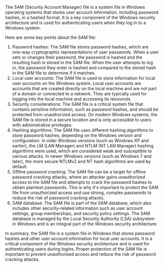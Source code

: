 The SAM (Security Account Manager) file is a system file in Windows operating systems that stores user account information, including password hashes, in a hashed format. It is a key component of the Windows security architecture and is used for authenticating users when they log in to a Windows system.

Here are some key points about the SAM file:

1. Password hashes: The SAM file stores password hashes, which are one-way cryptographic representations of user passwords. When a user sets or changes their password, the password is hashed and the resulting hash is stored in the SAM file. When the user attempts to log in, the password they enter is hashed and compared to the stored hash in the SAM file to determine if it matches.
2. Local user accounts: The SAM file is used to store information for local user accounts on the Windows system. Local user accounts are accounts that are created directly on the local machine and are not part of a domain or connected to a network. They are typically used for logging into the local machine and accessing its resources.
3. Security considerations: The SAM file is a critical system file that contains sensitive information, such as password hashes, and should be protected from unauthorized access. On modern Windows systems, the SAM file is stored in a secure location and is only accessible to users with administrative privileges.
4. Hashing algorithms: The SAM file uses different hashing algorithms to store password hashes, depending on the Windows version and configuration. In older Windows versions (such as Windows XP and earlier), the LM (LAN Manager) and NTLM (NT LAN Manager) hashing algorithms were used, which are considered weak and susceptible to various attacks. In newer Windows versions (such as Windows 7 and later), the more secure NTLMv2 and NT hash algorithms are used by default.
5. Offline password cracking: The SAM file can be a target for offline password cracking attacks, where an attacker gains unauthorized access to the SAM file and attempts to crack the password hashes to obtain plaintext passwords. This is why it's important to protect the SAM file from unauthorized access and use strong, complex passwords to reduce the risk of password cracking attacks.
6. SAM database: The SAM file is part of the SAM database, which also includes other security-related information such as user account settings, group memberships, and security policy settings. The SAM database is managed by the Local Security Authority (LSA) subsystem in Windows and is an integral part of the Windows security architecture.

In summary, the SAM file is a system file in Windows that stores password hashes and other user account information for local user accounts. It is a critical component of the Windows security architecture and is used for authenticating users during logins. Proper protection of the SAM file is important to prevent unauthorized access and reduce the risk of password cracking attacks.